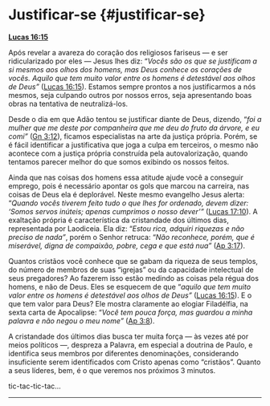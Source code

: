 # Justificar-se {#justificar-se}

[**Lucas 16:15**](http://bibliaonline.com.br/acf/lc/16/15)

Após revelar a avareza do coração dos religiosos fariseus — e ser ridicularizado por eles — Jesus lhes diz: “_Vocês são os que se justificam a si mesmos aos olhos dos homens, mas Deus conhece os corações de vocês. Aquilo que tem muito valor entre os homens é detestável aos olhos de Deus”_ ([Lucas 16:15](http://bibliaonline.com.br/acf/lc/16/15)). Estamos sempre prontos a nos justificarmos a nós mesmos, seja culpando outros por nossos erros, seja apresentando boas obras na tentativa de neutralizá-los.

Desde o dia em que Adão tentou se justificar diante de Deus, dizendo, “_foi a mulher que me deste por companheira que me deu do fruto da árvore, e eu comi”_ ([Gn 3:12](http://bibliaonline.com.br/acf/gn/3/12)), ficamos especialistas na arte da justiça própria. Porém, se é fácil identificar a justificativa que joga a culpa em terceiros, o mesmo não acontece com a justiça própria construída pela autovalorização, quando tentamos parecer melhor do que somos exibindo os nossos feitos.

Ainda que nas coisas dos homens essa atitude ajude você a conseguir emprego, pois é necessário apontar os gols que marcou na carreira, nas coisas de Deus ela é deplorável. Neste mesmo evangelho Jesus alerta: “_Quando vocês tiverem feito tudo o que lhes for ordenado, devem dizer: ‘Somos servos inúteis; apenas cumprimos o nosso dever’”_ ([Lucas 17:10](http://bibliaonline.com.br/acf/lc/17/10)). A exaltação própria é característica da cristandade dos últimos dias, representada por Laodiceia. Ela diz: “_Estou rica, adquiri riquezas e não preciso de nada”_, porém o Senhor retruca: “_Não reconhece, porém, que é miserável, digna de compaixão, pobre, cega e que está nua”_ ([Ap 3:17](http://bibliaonline.com.br/acf/ap/3/17)).

Quantos cristãos você conhece que se gabam da riqueza de seus templos, do número de membros de suas “igrejas” ou da capacidade intelectual de seus pregadores? Ao fazerem isso estão medindo as coisas pela régua dos homens, e não de Deus. Eles se esquecem de que “_aquilo que tem muito valor entre os homens é detestável aos olhos de Deus”_ ([Lucas 16:15](http://bibliaonline.com.br/acf/lc/16/15)). E o que tem valor para Deus? Ele mostra claramente ao elogiar Filadélfia, na sexta carta de Apocalipse: “_Você tem pouca força, mas guardou a minha palavra e não negou o meu nome”_ ([Ap 3:8](http://bibliaonline.com.br/acf/ap/3/8)).

A cristandade dos últimos dias busca ter muita força — às vezes até por meios políticos —, despreza a Palavra, em especial a doutrina de Paulo, e identifica seus membros por diferentes denominações, considerando insuficiente serem identificados com Cristo apenas como “cristãos”. Quanto a seus líderes, bem, é o que veremos nos próximos 3 minutos.

tic-tac-tic-tac...

*****
